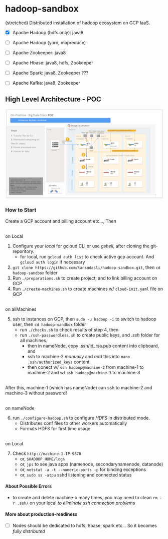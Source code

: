 # hadoop-sandbox

(stretched) Distributed installation of hadoop ecosystem on GCP IaaS.

- [x] Apache Hadoop (hdfs only): java8
- [ ] Apache Hadoop (yarn, mapreduce)
- [ ] Apache Zookeeper: java8
- [ ] Apache Hbase: java8, hdfs, Zookeeper
- [ ] Apache Spark: java8, Zookeeper ???
- [ ] Apache Kafka: java8, Zookeeper


## High Level Architecture - POC
   
![Image](doc/hadoop-ecosystem-architecture.png)

### How to Start

Create a GCP account and billing account etc..., Then

<br>on Local<br>

1. Configure your _local_ for gcloud CLI or use _gshell_, after cloning the git-reporitory.
    - for local, run `gcloud auth list` to check active gcp account. And `gcloud auth login` if necessary
2. `git clone https://github.com/tansudasli/hadoop-sandbox.git`, then `cd hadoop-sandbox` folder
3. Run `./preparations.sh` to create project, and to link billing account on GCP
4. Run `./create-machines.sh` to create machines w/ `cloud-init.yaml` file on GCP

<br>on allMachines<br>

5. ssh to instances on GCP, then `sudo -u hadoop -i` to switch to hadoop user, then `cd hadoop-sandbox` folder
    - run `./checks.sh` to check results of step 4, then
    - run `./ssh-passwordless.sh` to create public keys, and _.ssh_ folder for all machines.
        - then in nameNode, copy .ssh/id_rsa.pub content into clipboard, and 
        - ssh to machine-2 *manually* and _add_ this into `nano .ssh/authorized_keys` content
        - then conect w/ `ssh hadoop@machine-2` from machine-1 to machine-2 and w/ `ssh hadoop@machine-3` to machine-3

<br>After this, machine-1 (which has nameNode) can ssh to machine-2 and machine-3 without password!

<br>on nameNode<br>

6. run `./configure-hadoop.sh` to configure _HDFS_ in distributed mode. 
    - Distributes conf files to other workers automatically
    - Formats HDFS for first time usage

<br>on Local<br>

7. Check `http://machine-1-IP:9870`
    - or, `$HADOOP_HOME/logs`
    - or, `jps` to see java apps (namenode, secondarynamenode, datanode)
    - or, `netstat -a -t --numeric-ports -p` for binding exceptions
    - or, `sudo ss -atpu` sshd listening and connected status

#### About Possible Errors

- to create and delete machine-x many times, you may need to clean `rm -r .ssh/` on your local *to eliminate ssh connection problems*

#### More about production-readiness 

-[ ] Nodes should be dedicated to hdfs, hbase, spark etc... So it becomes *fully distributed*